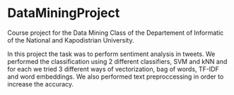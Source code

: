 # DataMiningProject

Course project for the Data Mining Class of the Departement of Informatic of the National and Kapodistrian University.

In this project the task was to perform sentiment analysis in tweets. We performed the classification using 2 different classifiers, SVM and kNN and for each we tried 3 different ways of vectorization, bag of words, TF-IDF and word embeddings. We also performed text preproccessing in order to increase the accuracy.
